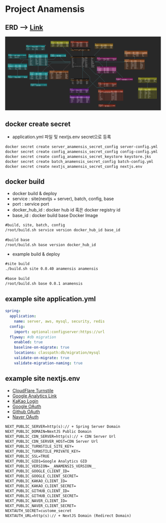 # Project Anamensis


## ERD --> [Link](https://www.erdcloud.com/d/kaLkfNKiwKcPe85k4)
![](./resource/erd.jpg)

## docker create secret
- application.yml 파일 및 nextjs.env secret으로 등록

```shell
docker secret create server_anamensis_secret_config server-config.yml
docker secret create config_anamensis_secret_config config-config.yml
docker secret create config_anamensis_secret_keystore keystore.jks
docker secret create batch_anamensis_secret_config batch-config.yml
docker secret create nextjs_anamensis_secret_config nextjs.env
```

## docker build
- docker build & deploy
- service : site(nextjs + server), batch, config, base
- port : service port
- docker_hub_id : docker hub id 혹은 docker registry id
- base_id : docker build base Docker Image
```shell
#build, site, batch, config
/root/build.sh service version docker_hub_id base_id

#build base
/root/build.sh base version docker_hub_id

```
- example build & deploy
```shell
#site build
./build.sh site 0.0.40 anamensis anamensis

#base build
/root/build.sh base 0.0.1 anamensis
```

## example site application.yml
```yaml
spring:
  application:
    name: server, aws, mysql, security, redis
  config:
    import: optional:configserver:https://url
  flyway: #db migration
    enabled: true
    baseline-on-migrate: true
    locations: classpath:db/migration/mysql
    validate-on-migrate: true
    validate-migration-naming: true
```

## example site nextjs.env
- [CloudFlare Turnstile](https://www.cloudflare.com/ko-kr/products/turnstile/)
- [Google Analytics Link](https://analytics.google.com/analytics/web/)
- [KaKao Login](https://developers.kakao.com/product/kakaoLogin)
- [Google OAuth](https://cloud.google.com/apigee/docs/api-platform/security/oauth/oauth-home?hl=ko)
- [Github OAuth](https://docs.github.com/ko/apps/oauth-apps/building-oauth-apps/authorizing-oauth-apps)
- [Naver OAuth](https://developers.naver.com/docs/login/api/api.md)


```text
NEXT_PUBLIC_SERVER=http(s):// + Spring Server Domain
NEXT_PUBLIC_DOMAIN=NextJS Public Domain
NEXT_PUBLIC_CDN_SERVER=http(s):// + CDN Server Url
NEXT_PUBLIC_CDN_SERVER_HOST=CDN Server Url
NEXT_PUBLIC_TURNSTILE_SITE_KEY=
NEXT_PUBLIC_TURNSTILE_PRIVATE_KEY=
NEXT_PUBLIC_SSL=TRUE
NEXT_PUBLIC_GID1=Google Analytics GID
NEXT_PUBLIC_VERSION=__ANAMENSIS_VERSION__
NEXT_PUBLIC_GOOGLE_CLIENT_ID=
NEXT_PUBLIC_GOOGLE_CLIENT_SECRET=
NEXT_PUBLIC_KAKAO_CLIENT_ID=
NEXT_PUBLIC_KAKAO_CLIENT_SECRET=
NEXT_PUBLIC_GITHUB_CLIENT_ID=
NEXT_PUBLIC_GITHUB_CLIENT_SECRET=
NEXT_PUBLIC_NAVER_CLIENT_ID=
NEXT_PUBLIC_NAVER_CLIENT_SECRET=
NEXTAUTH_SECRET=custome_secret
NEXTAUTH_URL=http(s):// + NextJS Domain (Redirect Domain)
```